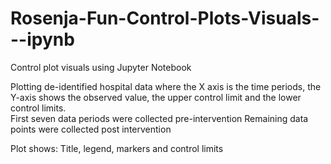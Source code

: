 # Rosenja-Fun-Control-Plots-Visuals---ipynb
Control plot visuals using Jupyter Notebook


Plotting de-identified hospital data where the X axis is the time periods, the Y-axis shows the observed value, the upper control limit and the lower control limits.  
First seven data periods were collected pre-intervention
Remaining data points were collected post intervention

Plot shows: 
Title, legend, markers and control limits
